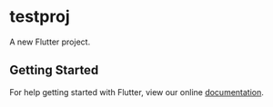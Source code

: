 # testproj

A new Flutter project.

## Getting Started

For help getting started with Flutter, view our online
[documentation](http://flutter.io/).
